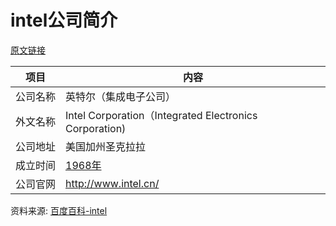 # intel公司简介

[原文链接](https://www.it-this-year.com/2020/04/21/125)

|项目|内容|
|-----|-----|
|公司名称|英特尔（集成电子公司）|
|外文名称|Intel Corporation（Integrated Electronics Corporation)|
|公司地址|美国加州圣克拉拉|
|成立时间|[1968年](https://www.it-this-year.com/1911/)|
|公司官网|http://www.intel.cn/|

资料来源:
[百度百科-intel](https://baike.baidu.com/item/%E8%8B%B1%E7%89%B9%E5%B0%94?fromtitle=intel%E5%85%AC%E5%8F%B8&fromid=224477)